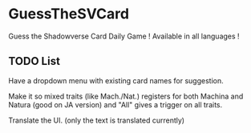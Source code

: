 # GuessTheSVCard
Guess the Shadowverse Card Daily Game ! Available in all languages !

## TODO List

Have a dropdown menu with existing card names for suggestion.

Make it so mixed traits (like Mach./Nat.) registers for both Machina and Natura (good on JA version) and "All" gives a trigger on all traits.

Translate the UI. (only the text is translated currently)
